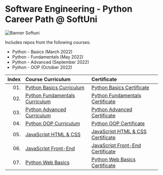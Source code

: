 # Software Engineering - Python Career Path @ SoftUni

<p align="centre">
  <img src="https://cdn.discordapp.com/attachments/979101848361377914/1022244283606110228/Softuni_logo_trasparent.png" alt="Banner Softuni"/>
</p>

Includes repos from the following courses:  
* Python - Basics (March 2022)
* Python - Fundamentals (May 2022)
* Python - Advanced (September 2022)
* Python - OOP (October 2022)

| Index | Course Curriculum                                                                                             | Certificate
|------:|:--------------------------------------------------------------------------------------------------------------| :---
|   01. | [Python Basics Curriculum](https://softuni.bg/courses/programming-basics)                                         | [Python Basics Certificate](https://softuni.bg/certificates/details/131291/f6a89d8e)
|   02. | [Python Fundamentals Curriculum](https://softuni.bg/courses/programming-fundamentals-csharp-java-js-python)       | [Python Fundamentals Certificate](https://softuni.bg/certificates/details/138872/3e3a9014)
|   03. | [Python Advanced Curriculum](https://softuni.bg/modules/74/python-advanced/1382)                                  | [Python Advanced Certificate](https://softuni.bg/certificates/details/143175/d1a67c47)
|   04. | [Python OOP Curriculum](https://softuni.bg/courses/python-oop)                                                    | [Python OOP Certificate](https://softuni.bg/certificates/details/150502/bf475331)      
|   05. | [JavaScript HTML & CSS ](https://softuni.bg/courses/html-and-css)                                                    | [JavaScript HTML & CSS Certificate](https://softuni.bg/certificates/details/163082/0baba3aa)  
|   06. | [JavaScript Front-End ](https://softuni.bg/courses/front-end-framework)                                                    | [JavaScript Front-End Certificate](https://softuni.bg/certificates/details/170750/c49e9a43)  
|   07. | [Python Web Basics ](https://softuni.bg/courses/python-web-basics)                                                    | [Python Web Basics Certificate](https://softuni.bg/certificates/details/177919/60b61ea0)  
   
